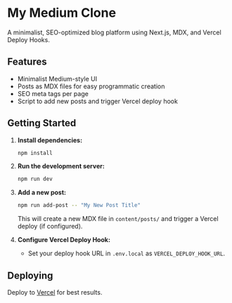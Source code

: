# My Medium Clone

A minimalist, SEO-optimized blog platform using Next.js, MDX, and Vercel Deploy Hooks.

## Features
- Minimalist Medium-style UI
- Posts as MDX files for easy programmatic creation
- SEO meta tags per page
- Script to add new posts and trigger Vercel deploy hook

## Getting Started

1. **Install dependencies:**
   ```bash
   npm install
   ```

2. **Run the development server:**
   ```bash
   npm run dev
   ```

3. **Add a new post:**
   ```bash
   npm run add-post -- "My New Post Title"
   ```
   This will create a new MDX file in `content/posts/` and trigger a Vercel deploy (if configured).

4. **Configure Vercel Deploy Hook:**
   - Set your deploy hook URL in `.env.local` as `VERCEL_DEPLOY_HOOK_URL`.

## Deploying
Deploy to [Vercel](https://vercel.com/) for best results. 